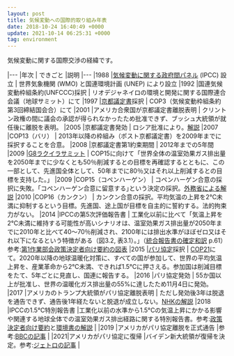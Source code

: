 ```yaml
---
layout: post
title: 気候変動への国際的取り組み年表
date: 2018-10-24 16:40:49 +0000
update: 2021-10-14 06:25:31 +0000
tag: environment
---
```

気候変動に関する国際交渉の経緯です。

|---
|年次 | できごと |説明
|---
|1988 |[気候変動に関する政府間パネル](http://www.data.jma.go.jp/cpdinfo/ipcc/) (IPCC) 設立 | 世界気象機関 (WMO) と国連環境計画 (UNEP) により設立
|1992 |国連気候変動枠組条約(UNFCCC)採択 | リオデジャネイロの環境と開発に関する国際連合会議（地球サミット）にて
|1997 |[京都議定書](http://www.env.go.jp/earth/ondanka/shiryo.html#02)採択 | COP3（気候変動枠組条約第3回締結国会合）にて
|2001 |アメリカ合衆国が京都議定書離脱表明 | クリントン政権の間に議会の承認が得られなかったため批准できず、ブッシュ大統領が就任後に離脱を表明。
|2005 |京都議定書発効 | ロシア批准により。[解説](http://www.dowa-ecoj.jp/naruhodo/2014/20140401.html)
|2007 |COP13（バリ） | 2013年以降の枠組み（ポスト京都議定書）を2009年までに採択することを合意。
|2008 |京都議定書第1約束期間 | 2012年までの5年間
|2009 |[G8ラクイラサミット](https://www.mofa.go.jp/mofaj/gaiko/summit/italy09/sum_gai.html) | COP15に向けて「世界全体の温室効果ガス排出量を2050年までに少なくとも50％削減するとの目標を再確認するとともに、この一部として、先進国全体として、50年までに80％又はそれ以上削減するとの目標を支持した。」
|2009 |COP15（コペンハーゲン） | コペンハーゲン合意の採択に失敗。「コペンハーゲン合意に留意する｣という決定の採択。[外務省による解説](https://www.mofa.go.jp/mofaj/press/pr/wakaru/topics/vol52/index.html)
|2010 |COP16（カンクン） | カンクン合意の採択。平均気温の上昇を2℃未満に抑制するという目標。先進国、途上国が目標を自主的に誓約する。法的拘束力がない。
|2014 |IPCCの第5次評価報告書 | 工業化以前に比べて「気温上昇を2℃未満に維持する可能性が高いシナリオは、温室効果ガス排出量が2050年までに2010年と比べて40～70％削減され、2100年には排出水準がほぼゼロ又はそれ以下になるという特徴がある（図3.2, 表3.1）。」（[統合報告書の確定和訳](http://www.env.go.jp/earth/ipcc/5th_pdf/ar5_syr_longer.pdf) p.61）参考:[第1作業部会政策決定者向け要約の図表](https://sekika.github.io/2015/10/23/ipcc-2013-fig/)
|2015 |[パリ協定](https://www.mofa.go.jp/mofaj/ic/ch/page1w_000119.html)採択 | [COP21](https://sekika.github.io/2015/11/30/cop21/)にて。2020年以降の地球温暖化対策に、すべての国が参加して、世界の平均気温上昇を、産業革命から2℃未満、できれば1.5℃に押さえる。参加国は削減目標をたて、5年ごとに見直し、国連に報告する。
|2016 |パリ協定発効 | 55か国以上が批准し、世界の温暖化ガス排出量の55%に達したため11月4日に発効。
|2017 |アメリカのトランプ大統領がパリ協定離脱表明 | ただし発効後3年は脱退を通告できず、通告後1年経たないと脱退が成立しない。[NHKの解説](http://www.nhk.or.jp/kaisetsu-blog/400/272922.html)
|2018 |IPCCの1.5℃特別報告書 |工業化以前の水準から1.5°Cの気温上昇にかかる影響や関連する地球全体での温室効果ガス排出経路に関する特別報告書。参考:[政策決定者向け要約](https://www.ipcc.ch/site/assets/uploads/sites/2/2019/05/SR15_SPM_version_report_LR.pdf)と[環境書の解説](https://www.env.go.jp/press/106052.html) |
|2019 |アメリカがパリ協定離脱を正式通告 |参考:[BBCの記事](https://www.bbc.com/japanese/50297884) |
|2021|アメリカがパリ協定に復帰 |バイデン新大統領が復帰を決定。参考:[ジェトロの記事](https://www.jetro.go.jp/biznews/2021/02/d9f0b261a8e18d11.html) |
